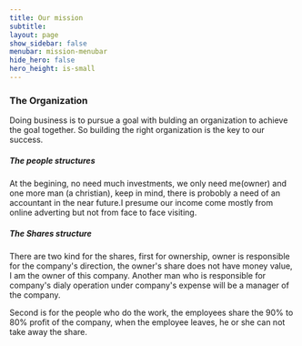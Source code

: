 ```yaml
---
title: Our mission
subtitle: 
layout: page
show_sidebar: false
menubar: mission-menubar
hide_hero: false
hero_height: is-small
---
```


### The Organization

Doing business is to pursue a goal with bulding an organization to achieve the goal together. So building the right organization is the key to our success.

##### The people structures

At the begining, no need much investments, we only need me(owner) and one more man (a christian), keep in mind, there is probobly a need of an accountant in the near future.I presume our income come mostly from online adverting but not from face to face visiting.

##### The Shares structure

There are two kind for the shares, first for ownership, owner is responsible for the company's direction, the owner's share does not have money value, I am the owner of this company. Another man who is responsible for company's dialy operation under company's expense will be a manager of the company.

 Second is for the people who do the work, the employees share the 90% to 80% profit of the company, when the employee leaves, he or she can not take away the share.
